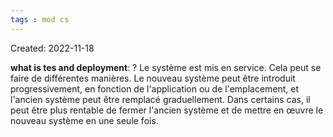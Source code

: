 ```yaml
---
tags : mod cs
---
```

Created: 2022-11-18

**what is tes and deployment**: 
?
Le système est mis en service. Cela peut se faire de différentes manières. Le nouveau système peut être introduit progressivement, en fonction de l'application ou de l'emplacement, et l'ancien système peut être remplacé graduellement. Dans certains cas, il peut être plus rentable de fermer l'ancien système et de mettre en œuvre le nouveau système en une seule fois.
<!--SR:!2022-11-23,1,230-->